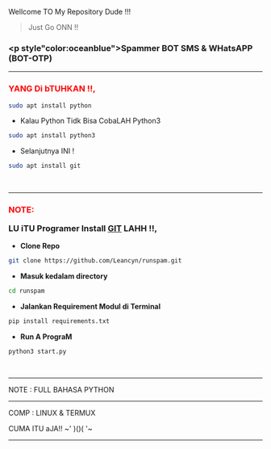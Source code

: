 Wellcome TO My Repository Dude !!!
> Just Go ONN !!
### <p style"color:oceanblue">Spammer BOT SMS & WHatsAPP (BOT-OTP)</p>
___________________________________

### <p style="color:red">YANG Di bTUHKAN !!,</p>

```sh
sudo apt install python 
```
-  Kalau Python Tidk Bisa CobaLAH Python3 
```sh
sudo apt install python3
```
- Selanjutnya INI !
```sh
sudo apt install git
```
<br>



___________________________________

### <p style="color:red">NOTE:</p> LU iTU Programer Install [GIT](https://git-scm.com/downloads)  LAHH !!,

- **Clone Repo**
```bash
git clone https://github.com/Leancyn/runspam.git
```
- **Masuk kedalam directory**
```sh
cd runspam
```
- **Jalankan Requirement Modul di Terminal**
```sh
pip install requirements.txt
```
- **Run A PrograM**
```bash
python3 start.py
```
<br>

___________________________________

NOTE : FULL BAHASA PYTHON

___________________________________

COMP : LINUX & TERMUX 

CUMA ITU aJA!!   ~' )()( '~
___________________________________
